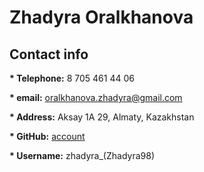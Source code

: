 # Zhadyra Oralkhanova

## Contact info
**\* Telephone:** 8 705 461 44 06


**\* email:** oralkhanova.zhadyra@gmail.com 


**\* Address:** Aksay 1A 29, Almaty, Kazakhstan


**\* GitHub:** [account](https://github.com/Zhadyra98)

**\* Username:** zhadyra_(Zhadyra98)
